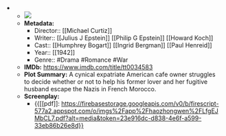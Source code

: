 - 
    - ![](https://m.media-amazon.com/images/M/MV5BY2IzZGY2YmEtYzljNS00NTM5LTgwMzUtMzM1NjQ4NGI0OTk0XkEyXkFqcGdeQXVyNDYyMDk5MTU@._V1_SX300.jpg)  
    - **Metadata:**
        - Director:: [[Michael Curtiz]]
        - Writer:: [[Julius J Epstein]] [[Philip G Epstein]] [[Howard Koch]]
        - Cast:: [[Humphrey Bogart]] [[Ingrid Bergman]] [[Paul Henreid]]
        - Year:: [[1942]]
        - Genre:: #Drama #Romance #War
    - **IMDb:** https://www.imdb.com/title/tt0034583
    - **Plot Summary:** A cynical expatriate American cafe owner struggles to decide whether or not to help his former lover and her fugitive husband escape the Nazis in French Morocco.
    - **Screenplay:**
        - {{[[pdf]]: https://firebasestorage.googleapis.com/v0/b/firescript-577a2.appspot.com/o/imgs%2Fapp%2Fhaozhongwen%2FLfgEJMbCL7.pdf?alt=media&token=23e916dc-d838-4e6f-a599-33eb86b26e8d}}
